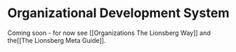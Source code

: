 # Organizational Development System
Coming soon - for now see [[Organizations The Lionsberg Way]] and the[[The Lionsberg Meta Guide]].  
